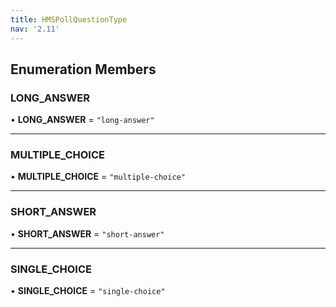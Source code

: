 ```yaml
---
title: HMSPollQuestionType
nav: '2.11'
---
```


## Enumeration Members

### LONG_ANSWER

• **LONG_ANSWER** = `"long-answer"`

---

### MULTIPLE_CHOICE

• **MULTIPLE_CHOICE** = `"multiple-choice"`

---

### SHORT_ANSWER

• **SHORT_ANSWER** = `"short-answer"`

---

### SINGLE_CHOICE

• **SINGLE_CHOICE** = `"single-choice"`
